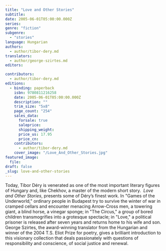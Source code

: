 ```yaml
---
title: "Love and Other Stories"
subtitle:
date: 2005-06-01T05:00:00.000Z
series:
genre: "fiction"
subgenre:
  - "stories"
language: Hungarian
authors:
  - author/tibor-dery.md
translators:
  - author/george-szirtes.md
editors:

contributors:
  - author/tibor-dery.md
editions:
  - binding: paperback
    isbn: 9780811216258
    date: 2005-06-01T05:00:00.000Z
    description: ""
    trim_size: "5x8"
    page_count: "254"
    sales_data:
      forsale: true
      saleprice:
      shipping_weight:
      price_us: 17.95
      price_cn:
    contributors:
      - author/tibor-dery.md
    cover_image: "/Love_And_Other_Stories.jpg"
featured_image:
  file:
draft: false
_slug: love-and-other-stories
---
```


Today, Tibor Déry is venerated as one of the most important literary figures of Hungary and, like Chekhov, a master of the modern short story.  _Love and Other Stories_, presents some of Déry’s finest work. In "Games of the Underworld," ordinary people in Budapest try to survive the winter of war in cramped cellars and encounter menacing Arrow-Cross men, a towering giant, a blind horse, a vinegar sponge; in "The Circus," a group of bored children transmogrifies into a grotesque spectacle; in "Love," a political prisoner is released after seven years and returns home to his wife and son. George Szirtes, the award-winning translator from the Hungarian and winner of the 2004 T.S. Eliot Prize for poetry, gives a brilliant introduction to this visionary collection that deals passionately with questions of responsibility and conscience, of social justice and renewal.

